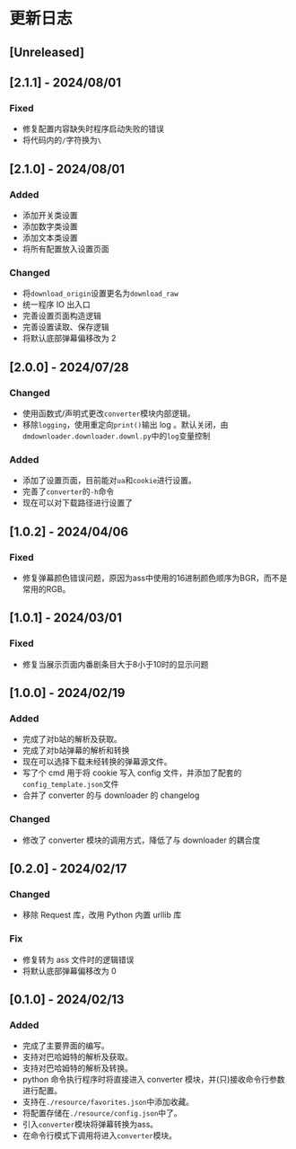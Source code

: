 # 更新日志

## [Unreleased]

## [2.1.1] - 2024/08/01

### Fixed
- 修复配置内容缺失时程序启动失败的错误
- 将代码内的`/`字符换为`\`

## [2.1.0] - 2024/08/01

### Added
- 添加开关类设置
- 添加数字类设置
- 添加文本类设置
- 将所有配置放入设置页面

### Changed
- 将`download_origin`设置更名为`download_raw`
- 统一程序 IO 出入口
- 完善设置页面构造逻辑
- 完善设置读取、保存逻辑
- 将默认底部弹幕偏移改为 2


## [2.0.0] - 2024/07/28

### Changed
- 使用函数式/声明式更改`converter`模块内部逻辑。
- 移除`logging`，使用重定向`print()`输出 log 。默认关闭，由`dmdownloader.downloader.downl.py`中的`log`变量控制

### Added
- 添加了设置页面，目前能对`ua`和`cookie`进行设置。
- 完善了`converter`的`-h`命令
- 现在可以对下载路径进行设置了


## [1.0.2] - 2024/04/06

### Fixed
- 修复弹幕颜色错误问题，原因为ass中使用的16进制颜色顺序为BGR，而不是常用的RGB。


## [1.0.1] - 2024/03/01

### Fixed
- 修复当展示页面内番剧条目大于8小于10时的显示问题


## [1.0.0] - 2024/02/19

### Added
- 完成了对b站的解析及获取。
- 完成了对b站弹幕的解析和转换
- 现在可以选择下载未经转换的弹幕源文件。
- 写了个 cmd 用于将 cookie 写入 config 文件，并添加了配套的`config_template.json`文件
- 合并了 converter 的与 downloader 的 changelog

### Changed
- 修改了 converter 模块的调用方式，降低了与 downloader 的耦合度


## [0.2.0] - 2024/02/17

### Changed
- 移除 Request 库，改用 Python 内置 urllib 库

### Fix
- 修复转为 ass 文件时的逻辑错误
- 将默认底部弹幕偏移改为 0


## [0.1.0] - 2024/02/13

### Added
- 完成了主要界面的编写。
- 支持对巴哈姆特的解析及获取。
- 支持对巴哈姆特的解析及转换。
- python 命令执行程序时将直接进入 converter 模块，并(只)接收命令行参数进行配置。
- 支持在`./resource/favorites.json`中添加收藏。
- 将配置存储在`./resource/config.json`中了。
- 引入`converter`模块将弹幕转换为ass。
- 在命令行模式下调用将进入`converter`模块。